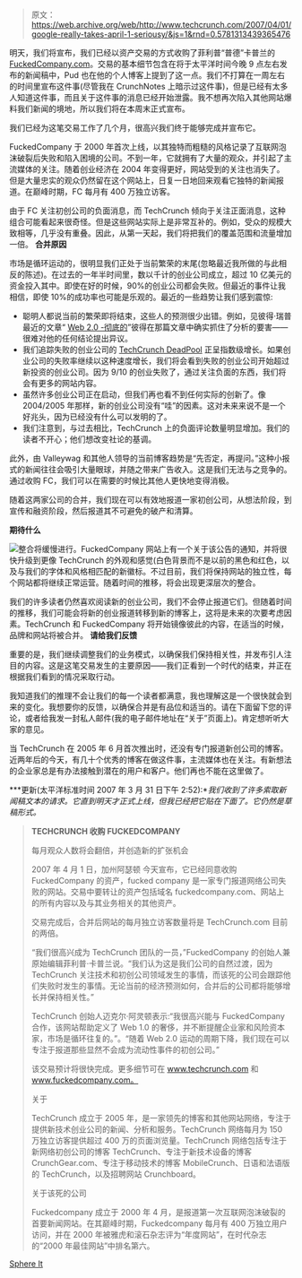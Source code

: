 # 

> 原文：<https://web.archive.org/web/http://www.techcrunch.com/2007/04/01/google-really-takes-april-1-seriousy/&js=1&rnd=0.5781313439365476>

明天，我们将宣布，我们已经以资产交易的方式收购了菲利普“普德”卡普兰的[FuckedCompany.com](https://web.archive.org/web/20070402001039/http://www.fuckedcompany.com/)。交易的基本细节包含在将于太平洋时间今晚 9 点左右发布的新闻稿中，Pud 也在他的个人博客上提到了这一点。我们不打算在一周左右的时间里宣布这件事(尽管我在 CrunchNotes 上暗示过这件事)，但是已经有太多人知道这件事，而且关于这件事的消息已经开始泄露。我不想再次陷入其他网站爆料我们新闻的境地，所以我们将在本周末正式宣布。

我们已经为这笔交易工作了几个月，很高兴我们终于能够完成并宣布它。

FuckedCompany 于 2000 年首次上线，以其独特而粗糙的风格记录了互联网泡沫破裂后失败和陷入困境的公司。不到一年，它就拥有了大量的观众，并引起了主流媒体的关注。随着创业经济在 2004 年变得更好，网站受到的关注也消失了。但是大量忠实的观众仍然留在这个网站上，日复一日地回来观看它独特的新闻报道。在巅峰时期，FC 每月有 400 万独立访客。

由于 FC 关注初创公司的负面消息，而 TechCrunch 倾向于关注正面消息，这种组合可能看起来很奇怪。但是这些网站实际上是非常互补的。例如，受众的规模大致相等，几乎没有重叠。因此，从第一天起，我们将把我们的覆盖范围和流量增加一倍。
 **合并原因**

市场是循环运动的，很明显我们正处于当前繁荣的末尾(忽略最近我所做的与此相反的陈述)。在过去的一年半时间里，数以千计的创业公司成立，超过 10 亿美元的资金投入其中。即使在好的时候，90%的创业公司都会失败。但最近的事件让我相信，即使 10%的成功率也可能是乐观的。最近的一些趋势让我们感到震惊:

*   聪明人都说当前的繁荣即将结束，这些人的预测很少出错。例如，见彼得·瑞普最近的文章“ [Web 2.0 -彻底的](https://web.archive.org/web/20070402001039/http://earlystagevc.typepad.com/earlystagevc/2007/03/web_20.html)”彼得在那篇文章中确实抓住了分析的要害——很难对他的任何结论提出异议。
*   我们追踪失败的创业公司的 [TechCrunch DeadPool](https://web.archive.org/web/20070402001039/http://www.techcrunch.com/tag/deadpool) 正呈指数级增长。如果创业公司的失败率继续以这种速度增长，我们将会看到失败的创业公司开始超过新投资的创业公司。因为 9/10 的创业失败了，通过关注负面的东西，我们将会有更多的网站内容。
*   虽然许多创业公司正在启动，但我们再也看不到任何实际的创新了。像 2004/2005 年那样，新的创业公司没有“哇”的因素。这对未来来说不是一个好兆头，因为已经没有什么可以发明的了。
*   我们注意到，与过去相比，TechCrunch 上的负面评论数量明显增加。我们的读者不开心；他们想改变社论的基调。

此外，由 Valleywag 和其他人领导的当前博客趋势是“先否定，再提问。”这种小报式的新闻往往会吸引大量眼球，并随之带来广告收入。这是我们无法与之竞争的。通过收购 FC，我们可以在需要的时候比其他人更快地变得消极。

随着这两家公司的合并，我们现在可以有效地报道一家初创公司，从想法阶段，到宣传和融资阶段，然后报道其不可避免的破产和清算。

**期待什么**

![](img/139bd23e511d7fa81d80457e716e0bb4.png)整合将缓慢进行。FuckedCompany 网站上有一个关于该公告的通知，并将很快升级到更像 TechCrunch 的外观和感觉(白色背景而不是以前的黑色和红色，以及与我们的字体和风格相匹配的新徽标。不过目前，我们将保持网站的独立性，每个网站都将继续正常运营。随着时间的推移，将会出现更深层次的整合。

我们的许多读者仍然喜欢阅读新的创业公司，我们不会停止报道它们。但随着时间的推移，我们可能会将新的创业报道转移到新的博客上，这将是未来的次要考虑因素。TechCrunch 和 FuckedCompany 将开始镜像彼此的内容，在适当的时候，品牌和网站将被合并。
 **请给我们反馈**

重要的是，我们继续调整我们的业务模式，以确保我们保持相关性，并发布引人注目的内容。这是这笔交易发生的主要原因——我们正看到一个时代的结束，并正在根据我们看到的情况采取行动。

我知道我们的推理不会让我们的每一个读者都满意，我也理解这是一个很快就会到来的变化。我想要你的反馈，以确保合并是有品位和适当的。请在下面留下您的评论，或者给我发一封私人邮件(我的电子邮件地址在“关于”页面上)。肯定想听听大家的意见。

当 TechCrunch 在 2005 年 6 月首次推出时，还没有专门报道新创公司的博客。近两年后的今天，有几十个优秀的博客在做这件事，主流媒体也在关注。有新想法的企业家总是有办法接触到潜在的用户和客户。他们再也不能在这里做了。

***更新(太平洋标准时间 2007 年 3 月 31 日下午 2:52):**我们收到了许多索取新闻稿文本的请求。它直到明天才正式上线，但我已经把它贴在下面了。它仍然是草稿形式。*

> **TECHCRUNCH 收购 FUCKEDCOMPANY**
> 
> 每月观众人数将会翻倍，并创造新的扩张机会
> 
> 2007 年 4 月 1 日，加州阿瑟顿 今天宣布，它已经同意收购 FuckedCompany 的资产，fucked company 是一家专门报道网络公司失败的网站。交易中要转让的资产包括域名 fuckedcompany.com、网站上的所有内容以及与其业务相关的其他资产。
> 
> 交易完成后，合并后网站的每月独立访客数量将是 TechCrunch.com 目前的两倍。
> 
> “我们很高兴成为 TechCrunch 团队的一员，”FuckedCompany 的创始人兼原始编辑菲利普·卡普兰说。“我们认为这是我们公司的自然过渡，因为 TechCrunch 关注技术和初创公司领域发生的事情，而该死的公司会跟踪他们失败时发生的事情。无论当前的经济预测如何，合并后的公司都将能够增长并保持相关性。”
> 
> TechCrunch 创始人迈克尔·阿灵顿表示:“我很高兴能与 FuckedCompany 合作，该网站帮助定义了 Web 1.0 的奢侈，并不断提醒企业家和风险资本家，市场是循环往复的。”。“随着 Web 2.0 运动的周期下降，我们现在可以专注于报道那些显然不会成为流动性事件的初创公司。”
> 
> 该交易预计将很快完成。更多细节可在 www.techcrunch.com 和 www.fuckedcompany.com。
> 
> 关于 
> 
> TechCrunch 成立于 2005 年，是一家领先的博客和其他网站网络，专注于提供新技术创业公司的新闻、分析和服务。TechCrunch 网络每月为 150 万独立访客提供超过 400 万的页面浏览量。TechCrunch 网络包括专注于新网络初创公司的博客 TechCrunch、专注于新技术设备的博客 CrunchGear.com、专注于移动技术的博客 MobileCrunch、日语和法语版的 TechCrunch，以及招聘网站 Crunchboard。
> 
> 关于该死的公司
> 
> Fuckedcompany 成立于 2000 年 4 月，是报道第一次互联网泡沫破裂的首要新闻网站。在其巅峰时期，Fuckedcompany 每月有 400 万独立用户访问，并在 2000 年被雅虎和滚石杂志评为“年度网站”，在时代杂志的“2000 年最佳网站”中排名第六。

[Sphere It](https://web.archive.org/web/20070402001039/http://www.sphere.com/search?q=sphereit:http://www.techcrunch.com/2007/03/31/techcrunch-has-acquired-fuckedcompanycom/ "Related Blogs & Articles")